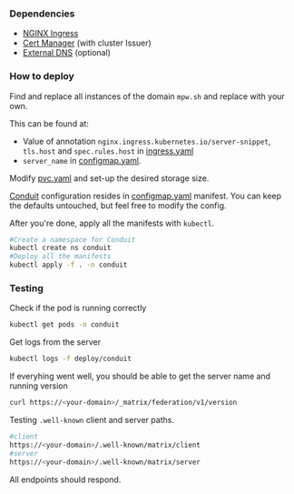 ### Dependencies
 - [NGINX Ingress](../nginx-ingress)
 - [Cert Manager](../cert-manager) (with cluster Issuer)
 - [External DNS](../external-dns) (optional)

### How to deploy
Find and replace all instances of the domain `mpw.sh` and replace with your own.

This can be found at:
- Value of annotation `nginx.ingress.kubernetes.io/server-snippet`, `tls.host` and `spec.rules.host` in [ingress.yaml](ingress.yaml)
- `server_name` in [configmap.yaml](configmap.yaml).

Modify [pvc.yaml](pvc.yaml) and set-up the desired storage size.

[Conduit](https://conduit.rs) configuration resides in [configmap.yaml](configmap.yaml) manifest.
You can keep the defaults untouched, but feel free to modify the config.

After you're done, apply all the manifests with `kubectl`.


```bash
#Create a namespace for Conduit
kubectl create ns conduit
#Deploy all the manifests
kubectl apply -f . -n conduit
```

### Testing
Check if the pod is running correctly
```bash
kubectl get pods -n conduit
```

Get logs from the server
```bash
kubectl logs -f deploy/conduit
```
If everyhing went well, you should be able to get the server name and running version

```bash
curl https://<your-domain>/_matrix/federation/v1/version
```

Testing `.well-known` client and server paths.
```bash
#client
https://<your-domain>/.well-known/matrix/client
#server
https://<your-domain>/.well-known/matrix/server
```

All endpoints should respond.
